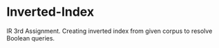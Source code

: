 # Inverted-Index
IR 3rd Assignment. Creating inverted index from given corpus to resolve Boolean queries.
